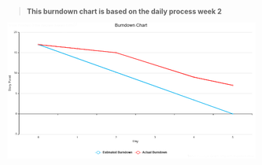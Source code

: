 >  **This burndown chart is based on the daily process week 2**

![](Images/Sprint%20Burndown%20Chart%202.png)
